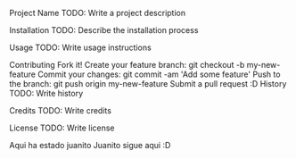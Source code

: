 Project Name
TODO: Write a project description

Installation
TODO: Describe the installation process

Usage
TODO: Write usage instructions

Contributing
Fork it!
Create your feature branch: git checkout -b my-new-feature
Commit your changes: git commit -am 'Add some feature'
Push to the branch: git push origin my-new-feature
Submit a pull request :D
History
TODO: Write history

Credits
TODO: Write credits

License
TODO: Write license


Aqui ha estado juanito
Juanito sigue aqui :D